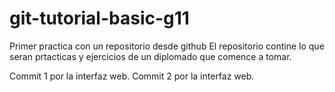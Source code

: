 # git-tutorial-basic-g11
Primer practica con un repositorio desde github
El repositorio contine lo que seran prtacticas y ejercicios de un diplomado que comence a tomar.

Commit 1 por la interfaz web.
Commit 2 por la interfaz web.
